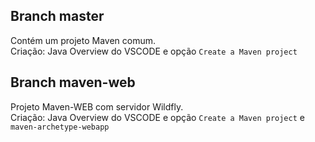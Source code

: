 ## Branch master
Contém um projeto Maven comum. <br>
Criação: Java Overview do VSCODE e opção `Create a Maven project`

## Branch maven-web
Projeto Maven-WEB com servidor Wildfly. <br>
Criação: Java Overview do VSCODE e opção `Create a Maven project` e `maven-archetype-webapp`